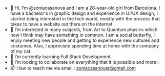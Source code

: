 - 👋 Hi, I’m @soniacasanova and I am a 28-year-old girl from Barcelona. I have a bachelor's in graphic design and experience in UI/UX design, I started being interested in the tech world, mostly with the process that takes to have a website out there on the internet.  
- 👀 I’m interested in many subjects, from Art to Quantum physics which now I think may have something in common. I am a social butterfly, I enjoy meeting new people and getting to experience new cultures and costumes. Also, I appreciate spending time at home with the company of my cat.
- 🌱 I’m currently learning Full Stack Development. 
- 💞️ I’m looking to collaborate on everything that it is possible and more✨ 
- 📫 How to reach me via email : soniacasanovar@gmail.com

<!---
soniacasanova/soniacasanova is a ✨ special ✨ repository because its `README.md` (this file) appears on your GitHub profile.
You can click the Preview link to take a look at your changes.
--->

